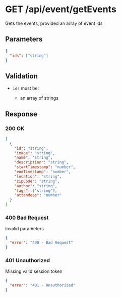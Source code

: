 # GET /api/event/getEvents

Gets the events, provided an array of event ids

## Parameters

```json
{
  "ids": ["string"]
}
```

## Validation

- `ids` must be:

  - an array of strings

## Response

### 200 OK

```json
[
  {
    "id": "string",
    "image": "string",
    "name": "string",
    "description": "string",
    "startTimestamp": "number",
    "endTimestamp": "number",
    "location": "string",
    "zipCode": "string",
    "author": "string",
    "tags": ["string"],
    "attendees": "number"
  }
]
```

### 400 Bad Request

Invalid parameters

```json
{
  "error": "400 - Bad Request"
}
```

### 401 Unauthorized

Missing valid session token

```json
{
  "error": "401 - Unauthorized"
}
```
